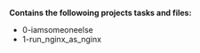 __Contains the followoing projects tasks and files:__  
* 0-iamsomeoneelse  
* 1-run_nginx_as_nginx
